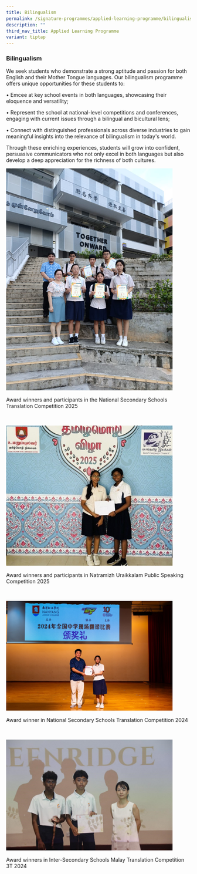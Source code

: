 ```yaml
---
title: Bilingualism
permalink: /signature-programmes/applied-learning-programme/bilingualism/
description: ""
third_nav_title: Applied Learning Programme
variant: tiptap
---
```

<h3>Bilingualism</h3>
<p>We seek students who demonstrate a strong aptitude and passion for both
English and their Mother Tongue languages. Our bilingualism programme offers
unique opportunities for these students to:</p>
<p>• Emcee at key school events in both languages, showcasing their eloquence
and versatility;</p>
<p>• Represent the school at national-level competitions and conferences,
engaging with current issues through a bilingual and bicultural lens;</p>
<p>• Connect with distinguished professionals across diverse industries to
gain meaningful insights into the relevance of bilingualism in today's
world.</p>
<p>Through these enriching experiences, students will grow into confident,
persuasive communicators who not only excel in both languages but also
develop a deep appreciation for the richness of both cultures.</p>
<p></p>
<div class="isomer-image-wrapper">
<img style="width: 90%;" height="auto" width="100%" alt="" src="/images/2025 DSA/WhatsApp_Image_2025_05_06_at_11_15_39_AM.jpg">
</div>
<p>Award winners and participants in the National Secondary Schools Translation
Competition 2025</p>
<p>&nbsp;</p>
<div class="isomer-image-wrapper">
<img style="width: 90%;" height="auto" width="100%" alt="" src="/images/2025 DSA/WhatsApp_Image_2025_05_06_at_11_15_39_AM_edit.jpg">
</div>
<p>Award winners and participants in Natramizh Uraikkalam Public Speaking
Competition 2025</p>
<p>&nbsp;</p>
<div class="isomer-image-wrapper">
<img style="width: 90%;" height="auto" width="100%" alt="" src="/images/2025 DSA/WhatsApp_Image_2025_05_06_at_11_15_39_AM__2_.jpg">
</div>
<p>Award winner in National Secondary Schools Translation Competition 2024</p>
<p>&nbsp;</p>
<div class="isomer-image-wrapper">
<img style="width: 90%;" height="auto" width="100%" alt="" src="/images/2025 DSA/WhatsApp_Image_2025_05_06_at_11_15_40_AM.jpg">
</div>
<p>Award winners in Inter-Secondary Schools Malay Translation Competition
3T 2024</p>